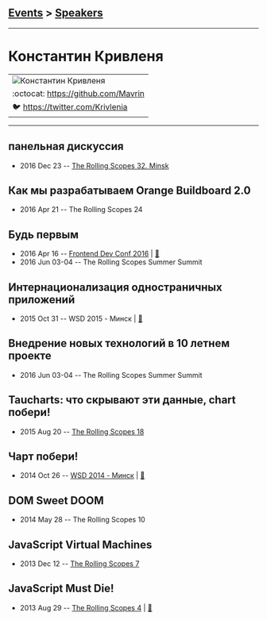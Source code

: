 ## [Events](../README.md) > [Speakers](../speakers.md)
---

# Константин Кривленя

| |
| --- |
| ![Константин Кривленя](https://avatars.io/twitter/Krivlenia/large)
| :octocat:  [https:&#x2F;&#x2F;github.com&#x2F;Mavrin](https://github.com/Mavrin)
| :bird:  [https:&#x2F;&#x2F;twitter.com&#x2F;Krivlenia](https://twitter.com/Krivlenia)

---
## панельная дискуссия
- 2016 Dec 23 -- [The Rolling Scopes 32. Minsk](https://www.youtube.com/watch?v=qLxO9Pgx05M)    
## Как мы разрабатываем Orange Buildboard 2.0
- 2016 Apr 21 -- The Rolling Scopes 24    
## Будь первым
- 2016 Apr 16 -- [Frontend Dev Conf 2016](https://www.youtube.com/watch?v=HHrHQxGGFzw)  | [:notebook:](https://mavrin.github.io/pres-be-first/)  
- 2016 Jun 03-04 -- The Rolling Scopes Summer Summit    
## Интернационализация одностраничных приложений
- 2015 Oct 31 -- WSD 2015 - Минск  | [:notebook:](https://wsd.events/2015/10/31/pres/spa-i18n/)  
## Внедрение новых технологий в 10 летнем проекте
- 2016 Jun 03-04 -- The Rolling Scopes Summer Summit    
## Taucharts: что скрывают эти данные, сhart побери!
- 2015 Aug 20 -- [The Rolling Scopes 18](https://www.youtube.com/watch?v=R3koYlR6aao)    
## Чарт побери!
- 2014 Oct 26 -- [WSD 2014 - Минск](http://youtu.be/d5yrF5SCO9Y)  | [:notebook:](https://wsd.events/2014/10/26/pres/charts/)  
## DOM Sweet DOOM
- 2014 May 28 -- The Rolling Scopes 10    
## JavaScript Virtual Machines
- 2013 Dec 12 -- [The Rolling Scopes 7](https://www.youtube.com/watch?v=VPvKxta_qzA)    
## JavaScript Must Die!
- 2013 Aug 29 -- [The Rolling Scopes 4](https://www.youtube.com/watch?v=t0pJiaXUlD0)  | [:notebook:](http://rolling-scopes.github.io/slides/rs4/javascript_must_die)  
